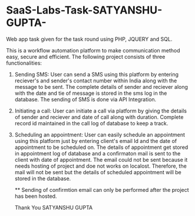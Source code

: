 # SaaS-Labs-Task-SATYANSHU-GUPTA-
Web app task given for the task round using PHP, JQUERY and SQL.

This is a workflow automation platform to make communication method easy, secure and efficient.
The following project consists of three functionalities:
1. Sending SMS:
   User can send a SMS using this platform by entering reciever's and sender's contact number within India along with the message to  be sent.
   The complete details of sender and reciever along with the date and tie of message is stored in the sms log in the database.
   The sending of SMS is done via API Integration.
   
2. Initiating a call:
   User can initiate a call via platform by giving the details of sender and reciever and date of call along with duration.
   Complete record id maintained in the call log of database to keep a track.
   
3. Scheduling an appointment:
   User can easily schedule an appointment using this platform just by entering client's email Id and the date of appointment to be scheduled on.
   The details of appointment get stored in appointment log of database and a confirmaton mail is sent to the client with date of appointment.
   The email could not be sent because it needs hosting of project and doe not works on localost. Therefore, the mail will not be sent but the details of scheduled appointment
   will be stored in the database.
   
   ** Sending of confirmtion email can only be performed after the project has been hosted.
   
   
   Thank You
   SATYANSHU GUPTA
